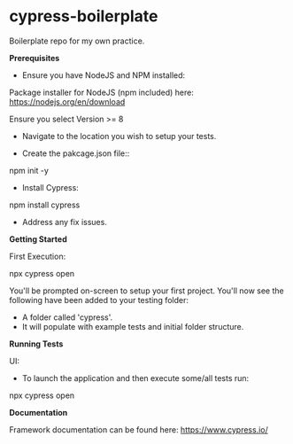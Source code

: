 # cypress-boilerplate
Boilerplate repo for my own practice.

**Prerequisites**

- Ensure you have NodeJS and NPM installed:

Package installer for NodeJS (npm included) here: https://nodejs.org/en/download

Ensure you select Version >= 8

- Navigate to the location you wish to setup your tests.

- Create the pakcage.json file::

npm init -y

- Install Cypress:

npm install cypress

- Address any fix issues.

**Getting Started**

First Execution:

npx cypress open

You'll be prompted on-screen to setup your first project. You'll now see the following have been added to your testing folder:

- A folder called 'cypress'.
- It will populate with example tests and initial folder structure.

**Running Tests**

UI:

- To launch the application and then execute some/all tests run:

npx cypress open

**Documentation**

Framework documentation can be found here: https://www.cypress.io/ 